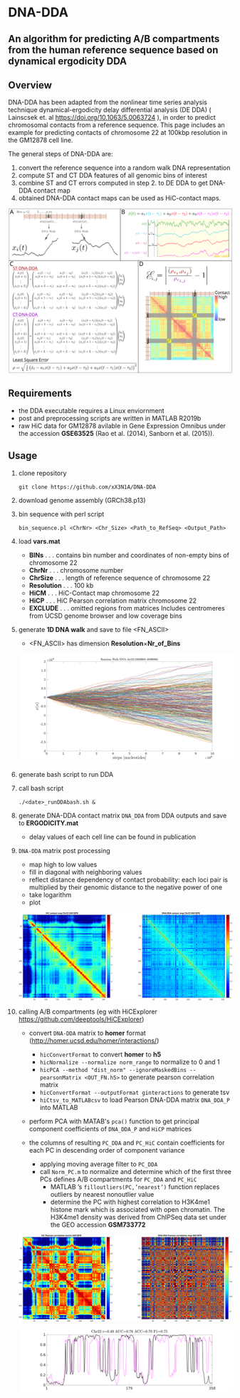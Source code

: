 # DNA-DDA 
## An algorithm for predicting A/B compartments from the human reference sequence based on dynamical ergodicity DDA


## Overview

DNA-DDA has been adapted from the nonlinear time series analysis technique dynamical-ergodicity delay differential analysis (DE DDA) ( Lainscsek et. al https://doi.org/10.1063/5.0063724 ), in order to predict chromosomal contacts from a reference sequence. This page includes an example for predicting contacts of chromosome 22 at 100kbp resolution in the GM12878 cell line.

The general steps of DNA-DDA are:  
 1. convert the reference sequence into a random walk DNA representation  
 2. compute ST and CT DDA features of all genomic bins of interest  
 3. combine ST and CT errors computed in step 2. to DE DDA to get DNA-DDA contact map  
 4. obtained DNA-DDA contact maps can be used as HiC-contact maps.

![DNA-DDA procedure](/Figures/DNA_DDA_RW_Procedure.svg)


## Requirements
* the DDA executable requires a Linux enviornment
* post and preprocessing scripts are written in MATLAB R2019b
* raw HiC data for GM12878 avilable in Gene Expression Omnibus under the accession **GSE63525** (Rao et al. (2014), Sanborn et al. (2015)).

## Usage
 1. clone repository
    ```
    git clone https://github.com/xX3N1A/DNA-DDA
    ```
 2. download genome assembly (GRCh38.p13)

 3. bin sequence with perl script
    ```
    bin_sequence.pl <ChrNr> <Chr_Size> <Path_to_RefSeq> <Output_Path>
    ```
 4. load **vars.mat**

    * **BINs** . . . contains bin number and coordinates of non-empty bins of chromosome 22
    * **ChrNr** . . . chromosome number 
    * **ChrSize** . . . length of reference sequence of chromosome 22
    * **Resolution** . . . 100 kb 
    * **HiCM** . . . HiC-Contact map chromosome 22
    * **HiCP** . . . HiC Pearson correlation matrix chromosome 22
    * **EXCLUDE** . . . omitted regions from matrices Includes centromeres from UCSD genome browser and low coverage bins

 5. generate **1D DNA walk** and save to file <FN_ASCII> 
	 
    * <FN_ASCII> has dimension **Resolution**$\times$**Nr_of_Bins** 
	    
    ![DNA_1DRW](/Figures/DNA_RW.svg)


 6. generate bash script to run DDA

 7. call bash script 
    ```
    ./<date>_runDDAbash.sh &
    ```
	  
 8. generate DNA-DDA contact matrix `DNA_DDA` from DDA outputs and save to **ERGODICITY.mat**

    * delay values of each cell line can be found in publication     


 9. `DNA-DDA` matrix post processing

    * map high to low values
    * fill in diagonal with neighboring values
    * reflect distance dependency of contact probability: each loci pair is multiplied by their genomic distance to the negative power of one 
    * take logarithm    
    * plot

    ![DNA_DDA](/Figures/ContactMaps.svg)


10. calling A/B compartments (eg with HiCExplorer https://github.com/deeptools/HiCExplorer)

     * convert `DNA-DDA` matrix to **homer** format (http://homer.ucsd.edu/homer/interactions/) 
       * `hicConvertFormat` to convert **homer** to **h5**
       * `hicNormalize --normalize norm_range` to normalize to 0 and 1
       * `hicPCA --method "dist_norm" --ignoreMaskedBins --pearsonMatrix <OUT_FN.h5>` to generate pearson correlation matrix  
       * `hicConvertFormat --outputFormat ginteractions` to generate tsv 
       * `hiCtsv_to_MATLABcsv` to load Pearson DNA-DDA matrix `DNA_DDA_P` into MATLAB
       
     * perform PCA with MATAB's `pca()` function to get principal component coefficients of `DNA_DDA_P` and `HiCP` matrices 
     * the columns of resulting `PC_DDA` and `PC_HiC` contain coefficients for each PC in descending order of component variance
       * applying moving average filter to `PC_DDA`
       * call `Norm_PC.m` to normalize and determine which of the first three PCs defines A/B compartments for `PC_DDA` and `PC_HiC`
         * MATLAB ’s `filloutliers(PC,’nearest’)` function replaces outliers by nearest nonoutlier value 
         * determine the PC with highest correlation to H3K4me1 histone mark which is associated with open chromatin. The H3K4me1 density was derived from ChIPSeq data set under the GEO accession **GSM733772**

    ![DNA_DDA_P](/Figures/Pearson_Matrices.svg)


    ![PCs](/Figures/PCs.svg)















